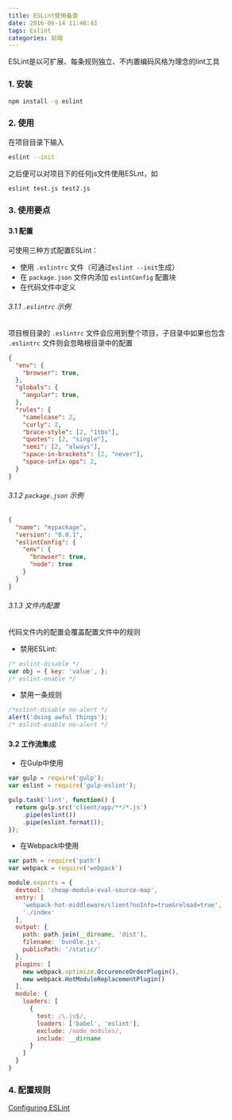 ```yaml
---
title: ESLint使用备查
date: 2016-06-14 11:48:43
tags: Eslint
categories: 前端
---
```


ESLint是以可扩展、每条规则独立、不内置编码风格为理念的lint工具

### 1. 安装

```bash
npm install -g eslint
```

### 2. 使用

在项目目录下输入

```bash
eslint --init
```

之后便可以对项目下的任何js文件使用ESLnt，如
```bash
eslint test.js test2.js
```

### 3. 使用要点

#### 3.1 配置

可使用三种方式配置ESLint：
- 使用 `.eslintrc` 文件（可通过`eslint --init`生成）
- 在 `package.json` 文件内添加 `eslintConfig` 配置块
- 在代码文件中定义

###### 3.1.1 `.eslintrc` 示例
项目根目录的 `.eslintrc` 文件会应用到整个项目，子目录中如果也包含 `.eslintrc` 文件则会忽略根目录中的配置

```json
{
  "env": {
    "browser": true,
  },
  "globals": {
    "angular": true,
  },
  "rules": {
    "camelcase": 2,
    "curly": 2,
    "brace-style": [2, "1tbs"],
    "quotes": [2, "single"],
    "semi": [2, "always"],
    "space-in-brackets": [2, "never"],
    "space-infix-ops": 2,
  }
}
```

###### 3.1.2 `package.json` 示例

```json
{
  "name": "mypackage",
  "version": "0.0.1",
  "eslintConfig": {
    "env": {
      "browser": true,
      "node": true
    }
  }
}
```

###### 3.1.3 文件内配置
代码文件内的配置会覆盖配置文件中的规则

- 禁用ESLint:
```js
/* eslint-disable */
var obj = { key: 'value', };
/* eslint-enable */
```

- 禁用一条规则
```js
/*eslint-disable no-alert */
alert('doing awful things');
/* eslint-enable no-alert */
```

#### 3.2 工作流集成

- 在Gulp中使用
```js
var gulp = require('gulp');
var eslint = require('gulp-eslint');

gulp.task('lint', function() {
  return gulp.src('client/app/**/*.js')
    .pipe(eslint())
    .pipe(eslint.format());
});
```

- 在Webpack中使用
```js
var path = require('path')
var webpack = require('webpack')

module.exports = {
  devtool: 'cheap-module-eval-source-map',
  entry: [
    'webpack-hot-middleware/client?noInfo=true&reload=true',
    './index'
  ],
  output: {
    path: path.join(__dirname, 'dist'),
    filename: 'bundle.js',
    publicPath: '/static/'
  },
  plugins: [
    new webpack.optimize.OccurenceOrderPlugin(),
    new webpack.HotModuleReplacementPlugin()
  ],
  module: {
    loaders: [
      {
        test: /\.js$/,
        loaders: ['babel', 'eslint'],
        exclude: /node_modules/,
        include: __dirname
      }
    ]
  }
}
```

### 4. 配置规则

[Configuring ESLint](http://eslint.org/docs/user-guide/configuring)